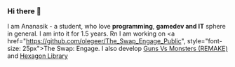 ### Hi there 👋

I am Ananasik - a student, who love <b>programming</b>, <b>gamedev and IT</b> sphere in general. I am into it for 1.5 years. Rn I am working on <a href="https://github.com/olegeer/The_Swap_Engage_Public", style="font-size: 25px">The Swap: Engage</a>. I also develop <a href="https://github.com/olegeer/Strategy">Guns Vs Monsters (REMAKE)</a> and <a href="https://github.com/olegeer/Hexagon">Hexagon Library</a>
